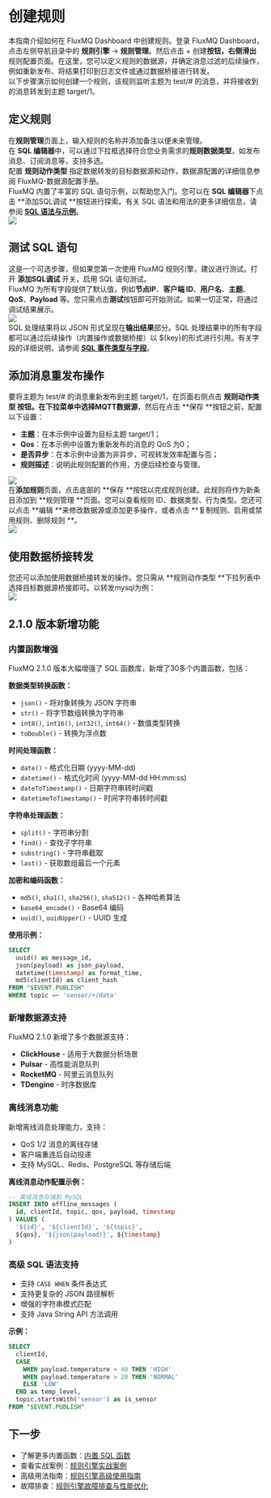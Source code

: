 # 创建规则
本指南介绍如何在 FluxMQ Dashboard 中创建规则。登录 FluxMQ Dashboard，点击左侧导航目录中的 **规则引擎** -> **规则管理**。然后点击 + 创建**按钮，右侧滑出**规则配置页面。在这里，您可以定义规则的数据源，并确定消息过滤的后续操作，例如重新发布、将结果打印到日志文件或通过数据桥接进行转发。<br />以下步骤演示如何创建一个规则，该规则监听主题为 test/# 的消息，并将接收到的消息转发到主题 target/1。

## 定义规则
在**规则管理**页面上，输入规则的名称并添加备注以便未来管理。<br />在 **SQL 编辑器**中，可以通过下拉框选择符合您业务需求的**规则数据类型**，如发布消息、订阅消息等，支持多选。<br />配置 **规则动作类型** 指定数据转发的目标数据源和动作，数据源配置的详细信息参阅 FluxMQ-数据源配置手册。<br />FluxMQ 内置了丰富的 SQL 语句示例，以帮助您入门。您可以在 **SQL 编辑器**下点击 **添加SQL调试 **按钮进行探索。有关 SQL 语法和用法的更多详细信息，请参阅 <a href="GRAMMAR#jump1">**SQL 语法与示例**</a>。<br />![](@site/static/images/gzyq/rule/rule_1.png)

## 测试 SQL 语句
这是一个可选步骤，但如果您第一次使用 FluxMQ 规则引擎，建议进行测试。打开 **添加SQL调试** 开关，启用 SQL 语句测试。<br />FluxMQ 为所有字段提供了默认值，例如**节点IP**、**客户端 ID**、**用户名**、**主题**、**QoS**、**Payload** 等。您只需点击**测试**按钮即可开始测试。如果一切正常，将通过调试结果展示。<br />![](@site/static/images/gzyq/rule/rule_2.png)<br />SQL 处理结果将以 JSON 形式呈现在**输出结果**部分。SQL 处理结果中的所有字段都可以通过后续操作（内置操作或数据桥接）以 $\{key\}的形式进行引用。有关字段的详细说明，请参阅 <a href="EVENT#jump1">**SQL 事件类型与字段**</a>。

## 添加消息重发布操作
要将主题为 test/# 的消息重新发布到主题 target/1，在页面右侧点击 **规则动作类型 **按钮。在下拉菜单中选择**MQTT数据源**，然后在点击 **保存 **按钮之前，配置以下设置：

- **主题**：在本示例中设置为目标主题 target/1；
- **Qos**：在本示例中设置为重新发布的消息的 QoS 为0；
- **是否异步**：在本示例中设置为非异步，可视转发效率配置与否；
- **规则描述**：说明此规则配置的作用，方便后续检查与管理。

![](@site/static/images/gzyq/rule/rule_3.png)<br />在**添加规则**页面，点击底部的 **保存 **按钮以完成规则创建。此规则将作为新条目添加到 **规则管理 **页面。您可以查看规则 ID、数据类型、行为类型。您还可以点击 **编辑 **来修改数据源或添加更多操作，或者点击 **复制规则、启用或禁用规则、删除规则 **。<br />![](@site/static/images/gzyq/rule/rule_4.png)

## 使用数据桥接转发
您还可以添加使用数据桥接转发的操作。您只需从 **规则动作类型 **下拉列表中选择目标数据源桥接即可。以转发mysql为例：<br />![](@site/static/images/gzyq/rule/rule_5.png)

## 2.1.0 版本新增功能

### 内置函数增强
FluxMQ 2.1.0 版本大幅增强了 SQL 函数库，新增了30多个内置函数，包括：

**数据类型转换函数：**
- `json()` - 将对象转换为 JSON 字符串
- `str()` - 将字节数组转换为字符串
- `int8()`, `int16()`, `int32()`, `int64()` - 数值类型转换
- `toDouble()` - 转换为浮点数

**时间处理函数：**
- `date()` - 格式化日期 (yyyy-MM-dd)
- `datetime()` - 格式化时间 (yyyy-MM-dd HH:mm:ss)
- `dateToTimestamp()` - 日期字符串转时间戳
- `datetimeToTimestamp()` - 时间字符串转时间戳

**字符串处理函数：**
- `split()` - 字符串分割
- `find()` - 查找子字符串
- `substring()` - 字符串截取
- `last()` - 获取数组最后一个元素

**加密和编码函数：**
- `md5()`, `sha1()`, `sha256()`, `sha512()` - 各种哈希算法
- `base64_encode()` - Base64 编码
- `uuid()`, `uuidUpper()` - UUID 生成

**使用示例：**
```sql
SELECT 
  uuid() as message_id,
  json(payload) as json_payload,
  datetime(timestamp) as format_time,
  md5(clientId) as client_hash
FROM "$EVENT.PUBLISH" 
WHERE topic =~ 'sensor/+/data'
```

### 新增数据源支持
FluxMQ 2.1.0 新增了多个数据源支持：

- **ClickHouse** - 适用于大数据分析场景
- **Pulsar** - 高性能消息队列
- **RocketMQ** - 阿里云消息队列
- **TDengine** - 时序数据库

### 离线消息功能
新增离线消息处理能力，支持：
- QoS 1/2 消息的离线存储
- 客户端重连后自动投递
- 支持 MySQL、Redis、PostgreSQL 等存储后端

**离线消息动作配置示例：**
```sql
-- 离线消息存储到 MySQL
INSERT INTO offline_messages (
  id, clientId, topic, qos, payload, timestamp
) VALUES (
  '${id}', '${clientId}', '${topic}', 
  ${qos}, '${json(payload)}', ${timestamp}
)
```

### 高级 SQL 语法支持
- 支持 `CASE WHEN` 条件表达式
- 支持更复杂的 JSON 路径解析
- 增强的字符串模式匹配
- 支持 Java String API 方法调用

**示例：**
```sql
SELECT 
  clientId,
  CASE 
    WHEN payload.temperature > 40 THEN 'HIGH'
    WHEN payload.temperature > 20 THEN 'NORMAL'
    ELSE 'LOW'
  END as temp_level,
  topic.startsWith('sensor') as is_sensor
FROM "$EVENT.PUBLISH"
```

## 下一步
- 了解更多内置函数：[内置 SQL 函数](FUNCTION.md)
- 查看实战案例：[规则引擎实战案例](EXAMPLES.md)
- 高级用法指南：[规则引擎高级使用指南](ADVANCED.md)
- 故障排查：[规则引擎故障排查与性能优化](TROUBLESHOOTING.md)
